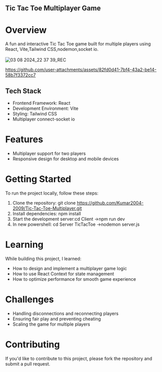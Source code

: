 ## Tic Tac Toe Multiplayer Game
# Overview
A fun and interactive Tic Tac Toe game built for multiple players using React, Vite,Tailwind CSS,nodemon,socket io.</br>
</br>
![03 08 2024_22 37 39_REC](https://github.com/user-attachments/assets/3d5c2193-3f1e-4a97-8400-f922387b6bca)
</br>

https://github.com/user-attachments/assets/82fd0d41-7bf4-43a2-be14-58b7f3372cc7


## Tech Stack
- Frontend Framework: React
- Development Environment: Vite
- Styling: Tailwind CSS
- Multiplayer connect-socket io

# Features
- Multiplayer support for two players
- Responsive design for desktop and mobile devices

# Getting Started
To run the project locally, follow these steps:

1. Clone the repository: git clone https://github.com/Kumar2004-2009/Tic-Tac-Toe-Multiplayer.git
2. Install dependencies: npm install
3. Start the development server:cd Client ->npm run dev
4. In new powershell: cd Server TicTacToe ->nodemon server.js

# Learning
While building this project, I learned:

- How to design and implement a multiplayer game logic
- How to use React Context for state management
- How to optimize performance for smooth game experience

# Challenges
- Handling disconnections and reconnecting players
- Ensuring fair play and preventing cheating
- Scaling the game for multiple players

# Contributing
If you'd like to contribute to this project, please fork the repository and submit a pull request.
